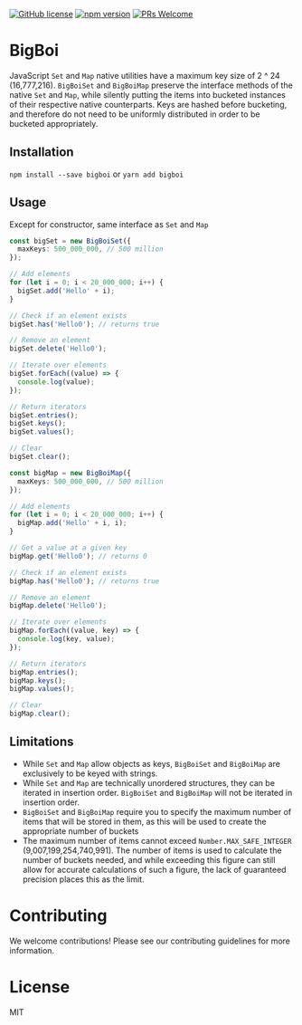 [![GitHub license](https://img.shields.io/badge/license-MIT-blue.svg)](https://github.com/ralusek/bigboi/blob/master/LICENSE)
[![npm version](https://img.shields.io/npm/v/bigboi.svg?style=flat)](https://www.npmjs.com/package/bigboi)
[![PRs Welcome](https://img.shields.io/badge/PRs-welcome-brightgreen.svg)](https://github.com/ralusek/bigboi/blob/master/LICENSE)

# BigBoi
JavaScript `Set` and `Map` native utilities have a maximum key size of 2 ^ 24 (16,777,216). `BigBoiSet` and `BigBoiMap` preserve the interface methods of the native `Set` and `Map`, while silently putting the items into bucketed instances of their respective native counterparts. Keys are hashed before bucketing, and therefore do not need to be uniformly distributed in order to be bucketed appropriately.

## Installation
`npm install --save bigboi`
or
`yarn add bigboi`

## Usage
Except for constructor, same interface as `Set` and `Map`

```typescript
const bigSet = new BigBoiSet({
  maxKeys: 500_000_000, // 500 million
});

// Add elements
for (let i = 0; i < 20_000_000; i++) {
  bigSet.add('Hello' + i);
}

// Check if an element exists
bigSet.has('Hello0'); // returns true

// Remove an element
bigSet.delete('Hello0');

// Iterate over elements
bigSet.forEach((value) => {
  console.log(value);
});

// Return iterators
bigSet.entries();
bigSet.keys();
bigSet.values();

// Clear
bigSet.clear();
```

```typescript
const bigMap = new BigBoiMap({
  maxKeys: 500_000_000, // 500 million
});

// Add elements
for (let i = 0; i < 20_000_000; i++) {
  bigMap.add('Hello' + i, i);
}

// Get a value at a given key
bigMap.get('Hello0'); // returns 0

// Check if an element exists
bigMap.has('Hello0'); // returns true

// Remove an element
bigMap.delete('Hello0');

// Iterate over elements
bigMap.forEach((value, key) => {
  console.log(key, value);
});

// Return iterators
bigMap.entries();
bigMap.keys();
bigMap.values();

// Clear
bigMap.clear();
```


## Limitations
- While `Set` and `Map` allow objects as keys, `BigBoiSet` and `BigBoiMap` are exclusively to be keyed with strings.
- While `Set` and `Map` are technically unordered structures, they can be iterated in insertion order. `BigBoiSet` and `BigBoiMap` will not be iterated in insertion order.
- `BigBoiSet` and `BigBoiMap` require you to specify the maximum number of items that will be stored in them, as this will be used to create the appropriate number of buckets
- The maximum number of items cannot exceed `Number.MAX_SAFE_INTEGER` (9,007,199,254,740,991). The number of items is used to calculate the number of buckets needed, and while exceeding this figure can still allow for accurate calculations of such a figure, the lack of guaranteed precision places this as the limit.


# Contributing
We welcome contributions! Please see our contributing guidelines for more information.

# License
MIT
